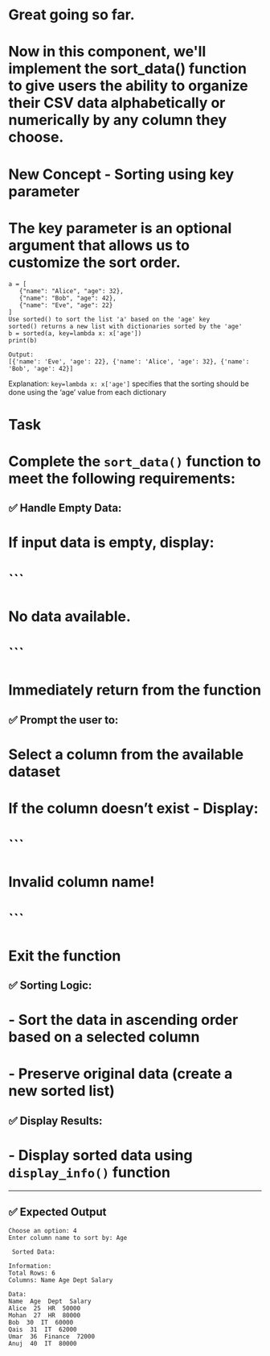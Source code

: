 # Great going so far.

# Now in this component, we'll implement the sort_data() function to give users the ability to organize their CSV data alphabetically or numerically by any column they choose.

# New Concept - Sorting using key parameter

# The key parameter is an optional argument that allows us to customize the sort order.

 ```plaintext
a = [
    {"name": "Alice", "age": 32},
    {"name": "Bob", "age": 42},
    {"name": "Eve", "age": 22}
]
Use sorted() to sort the list 'a' based on the 'age' key
sorted() returns a new list with dictionaries sorted by the 'age'
b = sorted(a, key=lambda x: x['age'])
print(b)
```
```plaintext
Output:
[{'name': 'Eve', 'age': 22}, {'name': 'Alice', 'age': 32}, {'name': 'Bob', 'age': 42}]
```

Explanation: `key=lambda x: x['age']` specifies that the sorting should be done using the ‘age’ value from each dictionary
# Task

# Complete the `sort_data()` function to meet the following requirements:

## ✅ Handle Empty Data:

# If input data is empty, display:

# ```
# No data available.
# ```

# Immediately return from the function

## ✅ Prompt the user to:

# Select a column from the available dataset

# If the column doesn’t exist - Display:

# ```
# Invalid column name!
# ```

# Exit the function

## ✅ Sorting Logic:

# - Sort the data in ascending order based on a selected column
# - Preserve original data (create a new sorted list)

## ✅ Display Results:

# - Display sorted data using `display_info()` function

---

## ✅ Expected Output

```plaintext
Choose an option: 4
Enter column name to sort by: Age

 Sorted Data:

Information:
Total Rows: 6
Columns: Name Age Dept Salary 

Data:
Name  Age  Dept  Salary  
Alice  25  HR  50000  
Mohan  27  HR  80000  
Bob  30  IT  60000  
Qais  31  IT  62000  
Umar  36  Finance  72000  
Anuj  40  IT  80000  
```
